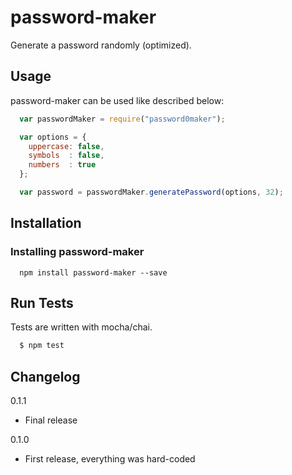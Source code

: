 password-maker
==============

Generate a password randomly (optimized).

## Usage
password-maker can be used like described below:

``` js
  var passwordMaker = require("password0maker");

  var options = {
    uppercase: false,
    symbols  : false,
    numbers  : true
  };

  var password = passwordMaker.generatePassword(options, 32);
```

## Installation

### Installing password-maker
```
  npm install password-maker --save
```

## Run Tests
Tests are written with mocha/chai.

``` bash
  $ npm test
```

## Changelog
0.1.1

- Final release

0.1.0

- First release, everything was hard-coded
